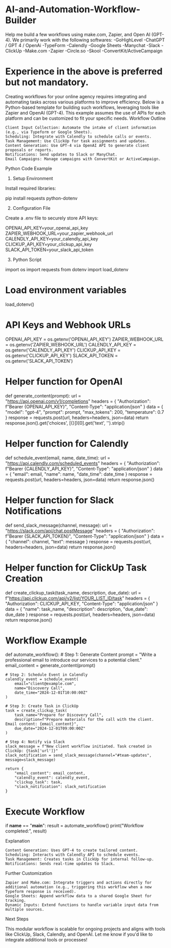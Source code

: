 # AI-and-Automation-Workflow-Builder
Help me build a few workflows using make.com, Zapier, and Open AI (GPT-4).
We primarily work with the following softwares:
-GoHighLevel
-ChatGPT / GPT 4 / OpenAi
-TypeForm
-Calendly
-Google Sheets
-Manychat
-Slack
-ClickUp
-Make.com
-Zapier
-Circle.so
-Skool
-ConvertKit/ActiveCampaign

Experience in the above is preferred but not mandatory. 
======
Creating workflows for your online agency requires integrating and automating tasks across various platforms to improve efficiency. Below is a Python-based template for building such workflows, leveraging tools like Zapier and OpenAI (GPT-4). This example assumes the use of APIs for each platform and can be customized to fit your specific needs.
Workflow Outline

    Client Input Collection: Automate the intake of client information (e.g., via Typeform or Google Sheets).
    Scheduling: Integrate with Calendly to schedule calls or events.
    Task Management: Use ClickUp for task assignments and updates.
    Content Generation: Use GPT-4 via OpenAI API to generate client proposals or reports.
    Notifications: Send updates to Slack or ManyChat.
    Email Campaigns: Manage campaigns with ConvertKit or ActiveCampaign.

Python Code Example
1. Setup Environment

Install required libraries:

pip install requests python-dotenv

2. Configuration File

Create a .env file to securely store API keys:

OPENAI_API_KEY=your_openai_api_key
ZAPIER_WEBHOOK_URL=your_zapier_webhook_url
CALENDLY_API_KEY=your_calendly_api_key
CLICKUP_API_KEY=your_clickup_api_key
SLACK_API_TOKEN=your_slack_api_token

3. Python Script

import os
import requests
from dotenv import load_dotenv

# Load environment variables
load_dotenv()

# API Keys and Webhook URLs
OPENAI_API_KEY = os.getenv('OPENAI_API_KEY')
ZAPIER_WEBHOOK_URL = os.getenv('ZAPIER_WEBHOOK_URL')
CALENDLY_API_KEY = os.getenv('CALENDLY_API_KEY')
CLICKUP_API_KEY = os.getenv('CLICKUP_API_KEY')
SLACK_API_TOKEN = os.getenv('SLACK_API_TOKEN')

# Helper function for OpenAI
def generate_content(prompt):
    url = "https://api.openai.com/v1/completions"
    headers = {
        "Authorization": f"Bearer {OPENAI_API_KEY}",
        "Content-Type": "application/json"
    }
    data = {
        "model": "gpt-4",
        "prompt": prompt,
        "max_tokens": 200,
        "temperature": 0.7
    }
    response = requests.post(url, headers=headers, json=data)
    return response.json().get('choices', [{}])[0].get('text', '').strip()

# Helper function for Calendly
def schedule_event(email, name, date_time):
    url = "https://api.calendly.com/scheduled_events"
    headers = {
        "Authorization": f"Bearer {CALENDLY_API_KEY}",
        "Content-Type": "application/json"
    }
    data = {
        "email": email,
        "name": name,
        "date_time": date_time
    }
    response = requests.post(url, headers=headers, json=data)
    return response.json()

# Helper function for Slack Notifications
def send_slack_message(channel, message):
    url = "https://slack.com/api/chat.postMessage"
    headers = {
        "Authorization": f"Bearer {SLACK_API_TOKEN}",
        "Content-Type": "application/json"
    }
    data = {
        "channel": channel,
        "text": message
    }
    response = requests.post(url, headers=headers, json=data)
    return response.json()

# Helper function for ClickUp Task Creation
def create_clickup_task(task_name, description, due_date):
    url = f"https://api.clickup.com/api/v2/list/YOUR_LIST_ID/task"
    headers = {
        "Authorization": CLICKUP_API_KEY,
        "Content-Type": "application/json"
    }
    data = {
        "name": task_name,
        "description": description,
        "due_date": due_date
    }
    response = requests.post(url, headers=headers, json=data)
    return response.json()

# Workflow Example
def automate_workflow():
    # Step 1: Generate Content
    prompt = "Write a professional email to introduce our services to a potential client."
    email_content = generate_content(prompt)

    # Step 2: Schedule Event in Calendly
    calendly_event = schedule_event(
        email="client@example.com",
        name="Discovery Call",
        date_time="2024-12-01T10:00:00Z"
    )

    # Step 3: Create Task in ClickUp
    task = create_clickup_task(
        task_name="Prepare for Discovery Call",
        description=f"Prepare materials for the call with the client. Email content: {email_content}",
        due_date="2024-12-01T09:00:00Z"
    )

    # Step 4: Notify via Slack
    slack_message = f"New client workflow initiated. Task created in ClickUp: {task['url']}"
    slack_notification = send_slack_message(channel="#team-updates", message=slack_message)

    return {
        "email_content": email_content,
        "calendly_event": calendly_event,
        "clickup_task": task,
        "slack_notification": slack_notification
    }

# Execute Workflow
if __name__ == "__main__":
    result = automate_workflow()
    print("Workflow completed:", result)

Explanation

    Content Generation: Uses GPT-4 to create tailored content.
    Scheduling: Interacts with Calendly API to schedule events.
    Task Management: Creates tasks in ClickUp for internal follow-up.
    Notifications: Sends real-time updates to Slack.

Further Customization

    Zapier and Make.com: Integrate triggers and actions directly for additional automation (e.g., triggering this workflow when a new Typeform response is received).
    Google Sheets: Append workflow data to a shared Google Sheet for tracking.
    Dynamic Inputs: Extend functions to handle variable input data from multiple sources.

Next Steps

This modular workflow is scalable for ongoing projects and aligns with tools like ClickUp, Slack, Calendly, and OpenAI. Let me know if you'd like to integrate additional tools or processes!
